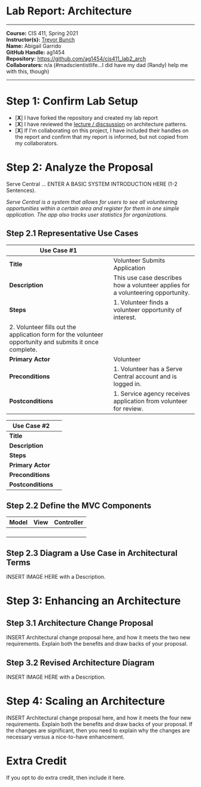 # Lab Report: Architecture
___
**Course:** CIS 411, Spring 2021  
**Instructor(s):** [Trevor Bunch](https://github.com/trevordbunch)  
**Name:** Abigail Garrido  
**GitHub Handle:** ag1454  
**Repository:** https://github.com/ag1454/cis411_lab2_arch  
**Collaborators:** n/a (#madscientistlife...I did have my dad (Randy) help me with this, though)
___

# Step 1: Confirm Lab Setup
- [**X**] I have forked the repository and created my lab report
- [**X**] I have reviewed the [lecture / discsussion](../assets/04p1_SolutionArchitectures.pdf) on architecture patterns.
- [**X**] If I'm collaborating on this project, I have included their handles on the report and confirm that my report is informed, but not copied from my collaborators.

# Step 2: Analyze the Proposal
Serve Central ... ENTER A BASIC SYSTEM INTRODUCTION HERE (1-2 Sentences).

*Serve Central is a system that allows for users to see all volunteering opportunities within a certain area and register for them in one simple application. The app also tracks user statistics for organizations.*

## Step 2.1 Representative Use Cases  

| **Use Case #1** | |
|---|---|
| **Title** | Volunteer Submits Application |
| **Description** | This use case describes how a volunteer applies for a volunteering opportunity. |
| **Steps** | 1. Volunteer finds a volunteer opportunity of interest.
2. Volunteer fills out the application form for the volunteer opportunity and submits it once complete. |
| **Primary Actor** | Volunteer |
| **Preconditions** | 1. Volunteer has a Serve Central account and is logged in. |
| **Postconditions** | 1. Service agency receives application from volunteer for review. |

| **Use Case #2** | |
|---|---|
| **Title** | |
| **Description** | |
| **Steps** | |
| **Primary Actor** | |
| **Preconditions** | |
| **Postconditions** | |

## Step 2.2 Define the MVC Components

| Model | View | Controller |
|---|---|---|
|  |  |  |
|  |  |  |
|  |  |  |
|  |  |  |

## Step 2.3 Diagram a Use Case in Architectural Terms
INSERT IMAGE HERE with a Description.

# Step 3: Enhancing an Architecture

## Step 3.1 Architecture Change Proposal
INSERT Architectural change proposal here, and how it meets the two new requirements.  Explain both the benefits and draw backs of your proposal.

## Step 3.2 Revised Architecture Diagram
INSERT IMAGE HERE with a Description.

# Step 4: Scaling an Architecture
INSERT Architectural change proposal here, and how it meets the four new requirements.  Explain both the benefits and draw backs of your proposal.  If the changes are significant, then you need to explain why the changes are necessary versus a nice-to-have enhancement.

# Extra Credit
If you opt to do extra credit, then include it here.